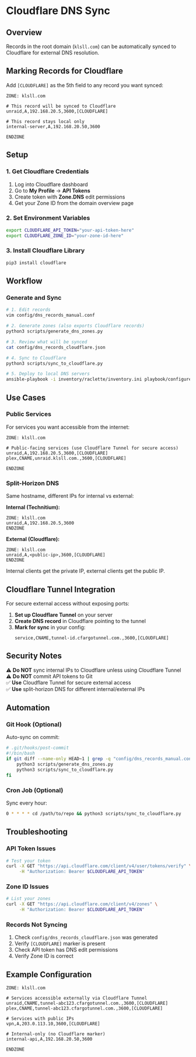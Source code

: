 # Cloudflare DNS Sync

## Overview

Records in the root domain (`klsll.com`) can be automatically synced to Cloudflare for external DNS resolution.

## Marking Records for Cloudflare

Add `[CLOUDFLARE]` as the 5th field to any record you want synced:

```
ZONE: klsll.com

# This record will be synced to Cloudflare
unraid,A,192.168.20.5,3600,[CLOUDFLARE]

# This record stays local only
internal-server,A,192.168.20.50,3600

ENDZONE
```

## Setup

### 1. Get Cloudflare Credentials

1. Log into Cloudflare dashboard
2. Go to **My Profile** → **API Tokens**
3. Create token with **Zone.DNS** edit permissions
4. Get your Zone ID from the domain overview page

### 2. Set Environment Variables

```bash
export CLOUDFLARE_API_TOKEN="your-api-token-here"
export CLOUDFLARE_ZONE_ID="your-zone-id-here"
```

### 3. Install Cloudflare Library

```bash
pip3 install cloudflare
```

## Workflow

### Generate and Sync

```bash
# 1. Edit records
vim config/dns_records_manual.conf

# 2. Generate zones (also exports Cloudflare records)
python3 scripts/generate_dns_zones.py

# 3. Review what will be synced
cat config/dns_records_cloudflare.json

# 4. Sync to Cloudflare
python3 scripts/sync_to_cloudflare.py

# 5. Deploy to local DNS servers
ansible-playbook -i inventory/raclette/inventory.ini playbook/configure_dns_zones.yml
```

## Use Cases

### Public Services

For services you want accessible from the internet:

```
ZONE: klsll.com

# Public-facing services (use Cloudflare Tunnel for secure access)
unraid,A,192.168.20.5,3600,[CLOUDFLARE]
plex,CNAME,unraid.klsll.com.,3600,[CLOUDFLARE]

ENDZONE
```

### Split-Horizon DNS

Same hostname, different IPs for internal vs external:

**Internal (Technitium):**
```
ZONE: klsll.com
unraid,A,192.168.20.5,3600
ENDZONE
```

**External (Cloudflare):**
```
ZONE: klsll.com
unraid,A,<public-ip>,3600,[CLOUDFLARE]
ENDZONE
```

Internal clients get the private IP, external clients get the public IP.

## Cloudflare Tunnel Integration

For secure external access without exposing ports:

1. **Set up Cloudflare Tunnel** on your server
2. **Create DNS record** in Cloudflare pointing to the tunnel
3. **Mark for sync** in your config:
   ```
   service,CNAME,tunnel-id.cfargotunnel.com.,3600,[CLOUDFLARE]
   ```

## Security Notes

⚠️ **Do NOT** sync internal IPs to Cloudflare unless using Cloudflare Tunnel  
⚠️ **Do NOT** commit API tokens to Git  
✅ **Use** Cloudflare Tunnel for secure external access  
✅ **Use** split-horizon DNS for different internal/external IPs  

## Automation

### Git Hook (Optional)

Auto-sync on commit:

```bash
# .git/hooks/post-commit
#!/bin/bash
if git diff --name-only HEAD~1 | grep -q "config/dns_records_manual.conf"; then
    python3 scripts/generate_dns_zones.py
    python3 scripts/sync_to_cloudflare.py
fi
```

### Cron Job (Optional)

Sync every hour:

```bash
0 * * * * cd /path/to/repo && python3 scripts/sync_to_cloudflare.py
```

## Troubleshooting

### API Token Issues

```bash
# Test your token
curl -X GET "https://api.cloudflare.com/client/v4/user/tokens/verify" \
     -H "Authorization: Bearer $CLOUDFLARE_API_TOKEN"
```

### Zone ID Issues

```bash
# List your zones
curl -X GET "https://api.cloudflare.com/client/v4/zones" \
     -H "Authorization: Bearer $CLOUDFLARE_API_TOKEN"
```

### Records Not Syncing

1. Check `config/dns_records_cloudflare.json` was generated
2. Verify `[CLOUDFLARE]` marker is present
3. Check API token has DNS edit permissions
4. Verify Zone ID is correct

## Example Configuration

```
ZONE: klsll.com

# Services accessible externally via Cloudflare Tunnel
unraid,CNAME,tunnel-abc123.cfargotunnel.com.,3600,[CLOUDFLARE]
plex,CNAME,tunnel-abc123.cfargotunnel.com.,3600,[CLOUDFLARE]

# Services with public IPs
vpn,A,203.0.113.10,3600,[CLOUDFLARE]

# Internal-only (no Cloudflare marker)
internal-api,A,192.168.20.50,3600

ENDZONE
```
